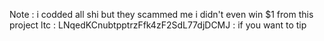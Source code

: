 Note : i codded all shi but they scammed me i didn't even win $1 from this project ltc : LNqedKCnubtpptrzFfk4zF2SdL77djDCMJ : if you want to tip
